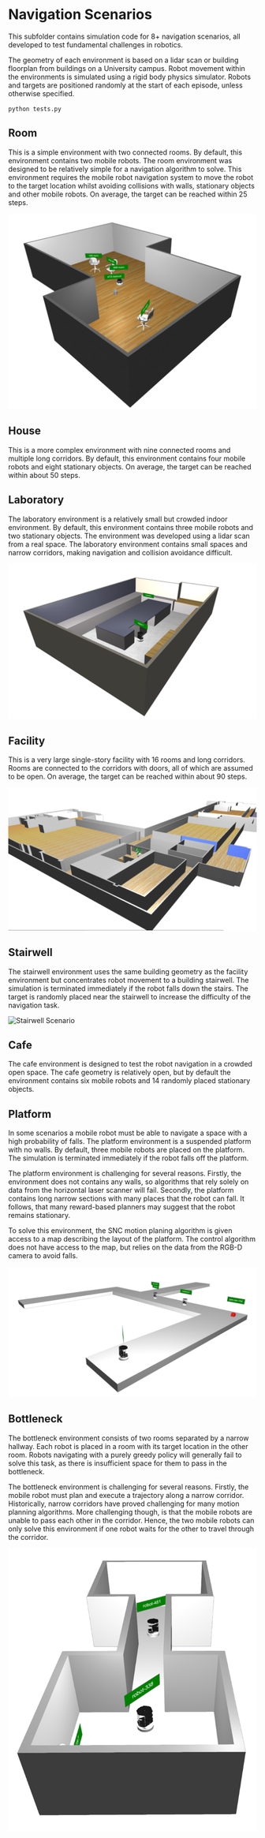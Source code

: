 # Navigation Scenarios

This subfolder contains simulation code for 8+ navigation scenarios, all developed to test fundamental challenges in robotics.

The geometry of each environment is based on a lidar scan or building floorplan from buildings on a University campus. Robot movement within the environments is simulated using a rigid body physics simulator. Robots and targets are positioned randomly at the start of each episode, unless otherwise specified.

```
python tests.py
```

## Room
This is a simple environment with two connected rooms. By default, this environment contains two mobile robots. The room environment was designed to be relatively simple for a navigation algorithm to solve. This environment requires the mobile robot navigation system to move the robot to the target location whilst avoiding collisions with walls, stationary objects and other mobile robots. On average, the target can be reached within 25 steps.

![Room Scenario](/docs/scenarios/room-small.png)

## House
This is a more complex environment with nine connected rooms and multiple long corridors. By default, this environment contains four mobile robots and eight stationary objects. On average, the target can be reached within about 50 steps.

## Laboratory
The laboratory environment is a relatively small but crowded indoor environment. By default, this environment contains three mobile robots and two stationary objects. The environment was developed using a lidar scan from a real space. The laboratory environment contains small spaces and narrow corridors, making navigation and collision avoidance difficult.

![Lab Scenario](/docs/scenarios/lab-small.png)

## Facility
This is a very large single-story facility with 16 rooms and long corridors. Rooms are connected to the corridors with doors, all of which are assumed to be open. On average, the target can be reached within about 90 steps.

![Facility Scenario](/docs/scenarios/Y2-small.png)

## Stairwell
The stairwell environment uses the same building geometry as the facility environment but concentrates robot movement to a building stairwell. The simulation is terminated immediately if the robot falls down the stairs. The target is randomly placed near the stairwell to increase the difficulty of the navigation task.

![Stairwell Scenario](/docs/scenarios/fall-prevention-scenario.png)


## Cafe
The cafe environment is designed to test the robot navigation in a crowded open space. The cafe geometry is relatively open, but by default the environment contains six mobile robots and 14 randomly placed stationary objects.

## Platform
In some scenarios a mobile robot must be able to navigate a space with a high probability of falls. The platform environment is a suspended platform with no walls. By default, three mobile robots are placed on the platform. The simulation is terminated immediately if the robot falls off the platform.

The platform environment is challenging for several reasons. Firstly, the environment does not contains any walls, so algorithms that rely solely on data from the horizontal laser scanner will fail. Secondly, the platform contains long narrow sections with many places that the robot can fall. It follows, that many reward-based planners may suggest that the robot remains stationary.

To solve this environment, the SNC motion planing algorithm is given access to a map describing the layout of the platform. The control algorithm does not have access to the map, but relies on the data from the RGB-D camera to avoid falls.

![Platform Scenario](/docs/scenarios/platform-small.png)

## Bottleneck
The bottleneck environment consists of two rooms separated by a narrow hallway. Each robot is placed in a room with its target location in the other room. Robots navigating with a purely greedy policy will generally fail to solve this task, as there is insufficient space for them to pass in the bottleneck.

The bottleneck environment is challenging for several reasons. Firstly, the mobile robot must plan and execute a trajectory along a narrow corridor. Historically, narrow corridors have proved challenging for many motion planning algorithms. More challenging though, is that the mobile robots are unable to pass each other in the corridor. Hence, the two mobile robots can only solve this environment if one robot waits for the other to travel through the corridor.

![Bottleneck Scenario](/docs/scenarios/bottleneck-small.png)
